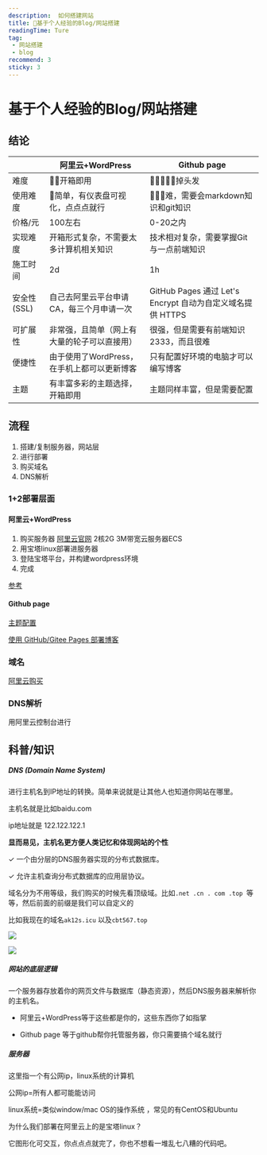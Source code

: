 ```yaml
---
description:  如何搭建网站
title: 🔧基于个人经验的Blog/网站搭建
readingTime: Ture
tag:
 - 网站搭建
 - blog
recommend: 3
sticky: 3
---
```


# 基于个人经验的Blog/网站搭建

## **结论**

|             | 阿里云+WordPress                             | Github page                                                |
| ------------- | ---------------------------------------------- | ------------------------------------------------------------ |
| 难度        | 🌟🌟开箱即用                                 | 🌟🌟🌟🌟🌟掉头发                                           |
| 使用难度    | 🌟简单，有仪表盘可视化，点点点就行           | 🌟🌟🌟难，需要会markdown知识和git知识                      |
| 价格/元     | 100左右                                      | 0-20之内                                                   |
| 实现难度    | 开箱形式复杂，不需要太多计算机相关知识       | 技术相对复杂，需要掌握Git与一点前端知识                    |
| 施工时间    | 2d                                           | 1h                                                         |
| 安全性(SSL) | 自己去阿里云平台申请CA，每三个月申请一次     | GitHub Pages 通过 Let's Encrypt 自动为自定义域名提供 HTTPS |
| 可扩展性    | 非常强，且简单（网上有大量的轮子可以直接用） | 很强，但是需要有前端知识2333，而且很难                     |
| 便捷性      | 由于使用了WordPress，在手机上都可以更新博客  | 只有配置好环境的电脑才可以编写博客                         |
| 主题        | 有丰富多彩的主题选择，开箱即用               | 主题同样丰富，但是需要配置                                 |


## 流程

1. 搭建/复制服务器，网站层
2. 进行部署
3. 购买域名
4. DNS解析


### 1+2部署层面

#### 阿里云+WordPress

1. 购买服务器 [阿里云官网](https://ecs.console.aliyun.com/home#/) 2核2G 3M带宽云服务器ECS
2. 用宝塔linux部署进服务器
3. 登陆宝塔平台，并构建wordpress环境
4. 完成

[参考](https://crowya.com/125)

#### Github page

[主题配置](https://theme.sugarat.top/config/frontmatter.html)

[使用 GitHub/Gitee Pages 部署博客](https://theme.sugarat.top/sop/gh-pages.html)


### 域名

[阿里云购买](https://wanwang.aliyun.com/domain)

### DNS解析


用阿里云控制台进行


## 科普/知识

##### DNS (Domain Name System)

进行主机名到IP地址的转换。简单来说就是让其他人也知道你网站在哪里。

主机名就是比如baidu.com

ip地址就是 122.122.122.1

**显而易见，主机名更方便人类记忆和体现网站的个性**


✓ 一个由分层的DNS服务器实现的分布式数据库。

✓ 允许主机查询分布式数据库的应用层协议。


域名分为不用等级，我们购买的时候先看顶级域。比如`.net .cn . com .top `等等，然后前面的前缀是我们可以自定义的

比如我现在的域名`ak12s.icu` 以及`cbt567.top`


![](http://127.0.0.1:6806/assets/image-20241204182418-5tvo78k.png)


![](http://127.0.0.1:6806/assets/image-20241204183938-hdr7bmq.png)

##### 网站的底层逻辑

一个服务器存放着你的网页文件与数据库（静态资源），然后DNS服务器来解析你的主机名。

* 阿里云+WordPress等于这些都是你的，这些东西你了如指掌

* Github page 等于github帮你托管服务器，你只需要搞个域名就行


##### 服务器

这里指一个有公网ip，linux系统的计算机

公网ip=所有人都可能能访问

linux系统=类似window/mac OS的操作系统 ，常见的有CentOS和Ubuntu


为什么我们部署在阿里云上的是宝塔linux？

它图形化可交互，你点点点就完了，你也不想看一堆乱七八糟的代码吧。


